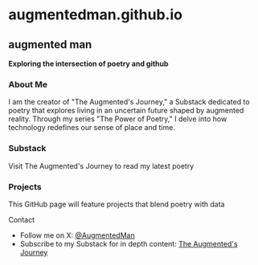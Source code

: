 # augmentedman.github.io

## augmented man

**Exploring the intersection of poetry and github**

### About Me

I am the creator of "The Augmented's Journey," a Substack dedicated to poetry that explores living in an uncertain future shaped by augmented reality. Through my series "The Power of Poetry," I delve into how technology redefines our sense of place and time. 

### Substack

Visit The Augmented's Journey to read my latest poetry

### Projects

This GitHub page will feature projects that blend poetry with data

Contact

- Follow me on X: [@AugmentedMan](https://x.com/AugmentedMan)
- Subscribe to my Substack for in depth content: [The Augmented's Journey](https://augmentedman.substack.com/)
